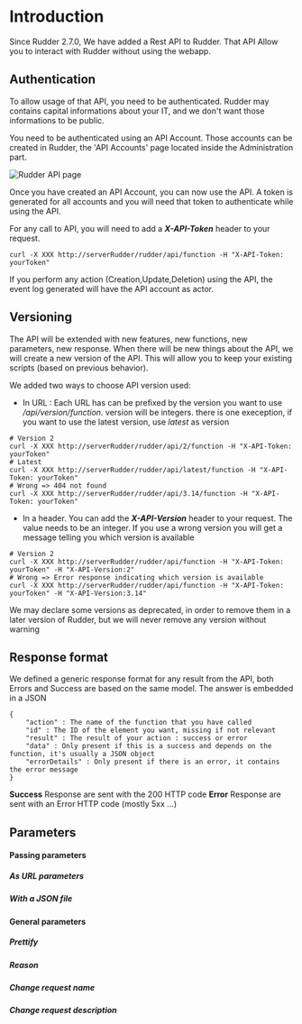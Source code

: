 # Introduction

Since Rudder 2.7.0, We have added a Rest API to Rudder. That API Allow you to interact with Rudder without using the webapp.

## Authentication

To allow usage of that API, you need to be authenticated. Rudder may contains capital informations about your IT, and we don't want those informations to be public.

You need to be authenticated using an API Account. Those accounts can be created in Rudder, the 'API Accounts' page located inside the Administration part.

![Rudder API page](../APISettings.png "Rudder API Settings page")

Once you have created an API Account, you can now use the API. A token is generated for all accounts and you will need that token to authenticate while using the API.

For any call to API, you will need to add a **_X-API-Token_** header to your request.

<pre><code>curl -X XXX http://serverRudder/rudder/api/function -H <span class="str">"X-API-Token: yourToken"</span></code></pre>

If you perform any action (Creation,Update,Deletion) using the API, the event log generated will have the API account as actor.

## Versioning

The API will be extended with new features, new functions, new parameters, new response. When there will be new things about the API, we will create a new version of the API. This will allow you to keep your existing scripts (based on previous behavior).

We added two ways to choose API version used:

* In URL : Each URL has can be prefixed by the version you want to use */api/version/function*. version will be integers. there is one exeception, if you want to use the latest version, use *latest* as version

<pre><code><span class="com"># Version 2</span>
curl -X XXX http://serverRudder/rudder/api/<span class="kwd">2</span>/function -H <span class="str">"X-API-Token: yourToken"</span>
<span class="com"># Latest</span>
curl -X XXX http://serverRudder/rudder/api/<span class="kwd">latest</span>/function -H <span class="str">"X-API-Token: yourToken"</span>
<span class="com"># Wrong => 404 not found</span>
curl -X XXX http://serverRudder/rudder/api/<span class="kwd">3.14</span>/function -H <span class="str">"X-API-Token: yourToken"</span>
</code></pre>

* In a header. You can add the **_X-API-Version_** header to your request. The value needs to be an integer. If you use a wrong version you will get a message telling you which version is available

<pre><code><span class="com"># Version 2</span>
curl -X XXX http://serverRudder/rudder/api/function -H <span class="str">"X-API-Token: yourToken"</span> -H <span class="str">"X-API-Version:<span class="kwd">2</span>"</span>
<span class="com"># Wrong => Error response indicating which version is available</span>
curl -X XXX http://serverRudder/rudder/api/function -H <span class="str">"X-API-Token: yourToken"</span> -H <span class="str">"X-API-Version:<span class="kwd">3.14</span>"</span>
</code></pre>

We may declare some versions as deprecated, in order to remove them in a later version of Rudder, but we will never remove any version without warning

## Response format

We defined a generic response format for any result from the API, both Errors and Success are based on the same model. The answer is embedded in a JSON

<pre><code>{
	<span class="str">"action"</span> : <span class="tag">The name of the function that you have called</span>
	<span class="str">"id"</span> : <span class="tag">The ID of the element you want, missing if not relevant</span>
	<span class="str">"result"</span> : <span class="tag">The result of your action : <span class="kwd">success</span> or <span class="kwd">error</span></span>
	<span class="str">"data"</span> : <span class="tag">Only present if this is a <span class="kwd">success</span> and depends on the function, it's usually a JSON object</span>
	<span class="str">"errorDetails"</span> : <span class="tag">Only present if there is an <span class="kwd">error</span>, it contains the error message</span>
}
</code></pre>

__Success__ Response are sent with the 200 HTTP code
__Error__ Response are sent with an Error HTTP code (mostly 5xx ...)


## Parameters

#### Passing parameters

##### As URL parameters

##### With a JSON file

#### General parameters

##### Prettify

##### Reason

##### Change request name

##### Change request description